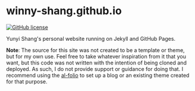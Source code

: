 # winny-shang.github.io

[![GitHub license](https://img.shields.io/badge/License-MIT-blue.svg)](https://github.com/winny-shang/winny-shang.github.io/blob/master/LICENSE)

Yunyi Shang's personal website running on Jekyll and GitHub Pages.

**Note**: The source for this site was not created to be a template or theme, but for my own use. Feel free to take whatever inspiration from it that you want, but this code was not written with the intention of being cloned and deployed. As such, I do not provide support or guidance for doing that. I recommend using the [al-folio](https://github.com/alshedivat/al-folio) to set up a blog or an existing theme created for that purpose.
